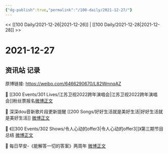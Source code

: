 ```yaml
---
{"dg-publish":true,"permalink":"/100-daily/2021-12-27/"}
---
```



<< [[100 Daily/2021-12-26\|2021-12-26]] | [[100 Daily/2021-12-28\|2021-12-28]] >>

# 2021-12-27

## 资讯站 记录

原博链接: https://weibo.com/6466290670/L82WmnqAZ

💫 [[300 Events/301 Lives/江苏卫视2022跨年演唱会\|江苏卫视2022跨年演唱会]]粉丝票报名[微博正文](https://m.weibo.cn/6466290670/4719120736061099)

💫 深深dou音新歌片段更新提醒 [[200 Songs/好好生活就是美好生活\|好好生活就是美好生活]] [微博正文](https://m.weibo.cn/6466290670/4719174541115556)

💫 《[[300 Events/302 Shows/令人心动的offer3\|令人心动的offer3]]》第三期节目总结 [微博正文](https://m.weibo.cn/6466290670/4719167779375633)

💫 每日早安-《能解答一切的答案》两周年
[微博正文](https://m.weibo.cn/6466290670/4718927425570646)
